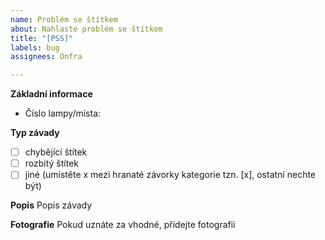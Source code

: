 ```yaml
---
name: Problém se štítkem
about: Nahlaste problém se štítkem
title: "[PSS]"
labels: bug
assignees: Onfra

---
```


**Základní informace**
 - Číslo lampy/místa: 

**Typ závady**
 - [ ] chybějící štítek
 - [ ] rozbitý štítek
 - [ ] jiné
(umístěte x mezi hranaté závorky kategorie tzn. [x], ostatní nechte být)

**Popis**
Popis závady

**Fotografie**
Pokud uznáte za vhodné, přidejte fotografii
